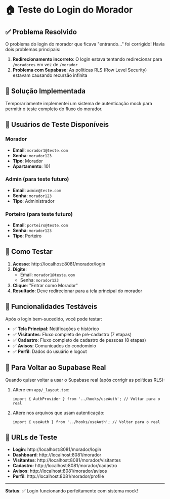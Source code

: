 # 🏠 Teste do Login do Morador

## ✅ Problema Resolvido

O problema do login do morador que ficava "entrando..." foi corrigido! Havia dois problemas principais:

1. **Redirecionamento incorreto**: O login estava tentando redirecionar para `/moradores` em vez de `/morador`
2. **Problema com Supabase**: As políticas RLS (Row Level Security) estavam causando recursão infinita

## 🔧 Solução Implementada

Temporariamente implementei um sistema de autenticação mock para permitir o teste completo do fluxo do morador.

## 👤 Usuários de Teste Disponíveis

### Morador
- **Email**: `morador1@teste.com`
- **Senha**: `morador123`
- **Tipo**: Morador
- **Apartamento**: 101

### Admin (para teste futuro)
- **Email**: `admin@teste.com`
- **Senha**: `morador123`
- **Tipo**: Administrador

### Porteiro (para teste futuro)
- **Email**: `porteiro@teste.com`
- **Senha**: `morador123`
- **Tipo**: Porteiro

## 🧪 Como Testar

1. **Acesse**: http://localhost:8081/morador/login
2. **Digite**: 
   - Email: `morador1@teste.com`
   - Senha: `morador123`
3. **Clique**: "Entrar como Morador"
4. **Resultado**: Deve redirecionar para a tela principal do morador

## 🎯 Funcionalidades Testáveis

Após o login bem-sucedido, você pode testar:

- ✅ **Tela Principal**: Notificações e histórico
- ✅ **Visitantes**: Fluxo completo de pré-cadastro (7 etapas)
- ✅ **Cadastro**: Fluxo completo de cadastro de pessoas (8 etapas)
- ✅ **Avisos**: Comunicados do condomínio
- ✅ **Perfil**: Dados do usuário e logout

## 🔄 Para Voltar ao Supabase Real

Quando quiser voltar a usar o Supabase real (após corrigir as políticas RLS):

1. Altere em `app/_layout.tsx`:
   ```tsx
   import { AuthProvider } from '../hooks/useAuth'; // Voltar para o real
   ```

2. Altere nos arquivos que usam autenticação:
   ```tsx
   import { useAuth } from '../hooks/useAuth'; // Voltar para o real
   ```

## 📱 URLs de Teste

- **Login**: http://localhost:8081/morador/login
- **Dashboard**: http://localhost:8081/morador
- **Visitantes**: http://localhost:8081/morador/visitantes
- **Cadastro**: http://localhost:8081/morador/cadastro
- **Avisos**: http://localhost:8081/morador/avisos
- **Perfil**: http://localhost:8081/morador/profile

---

**Status**: ✅ Login funcionando perfeitamente com sistema mock!